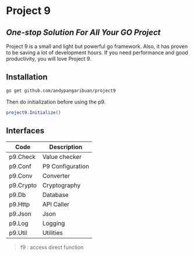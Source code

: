 <!-- 
Find errors not caught by the compilers.
This command vets the package in the current directory.
  $ go vet
Download all dependencies
  $ go mod download
Remove unused dependencies
  $ go mod tidy

IntelliJ Shortcuts
✦ opt + (↑ OR ↓)    ︎〉extend selection
✦ ctrl + opt + I    ︎〉auto-indent lines
✦ ctrl + shift + E  ︎〉next highlighted error (custom)
✦ ctrl + tab        ︎〉switcher
✦ cmd + .  ︎         〉collapse or expand block
✦ ctrl + shift + -  ︎〉collapse all
✦ ctrl + shift + +  ︎〉expand all
-->

# Project 9
## _One-stop Solution For All Your GO Project_

Project 9 is a small and light but powerful go framework.
Also, it has proven to be saving a lot of development hours.
If you need performance and good productivity, you will love Project 9.


## Installation

```sh
go get github.com/andypangaribuan/project9
```
Then do initialization before using the p9.
```sh
project9.Initialize()
```


## Interfaces

| Code      | Description      |
|-----------|------------------|
| p9.Check  | Value checker    |
| p9.Conf   | P9 Configuration |
| p9.Conv   | Converter        |
| p9.Crypto | Cryptography     |
| p9.Db     | Database         |
| p9.Http   | API Caller       |
| p9.Json   | Json             |
| p9.Log    | Logging          |
| p9.Util   | Utilities        |

> f9 : access direct function
